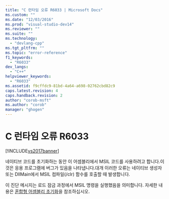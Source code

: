 ```yaml
---
title: "C 런타임 오류 R6033 | Microsoft Docs"
ms.custom: ""
ms.date: "12/03/2016"
ms.prod: "visual-studio-dev14"
ms.reviewer: ""
ms.suite: ""
ms.technology: 
  - "devlang-cpp"
ms.tgt_pltfrm: ""
ms.topic: "error-reference"
f1_keywords: 
  - "R6033"
dev_langs: 
  - "C++"
helpviewer_keywords: 
  - "R6033"
ms.assetid: f9cffdc9-81bd-4a64-a698-02762cbd82c9
caps.latest.revision: 4
caps.handback.revision: 2
author: "corob-msft"
ms.author: "corob"
manager: "ghogen"
---
```

# C 런타임 오류 R6033
[!INCLUDE[vs2017banner](../../assembler/inline/includes/vs2017banner.md)]

네이티브 코드를 초기화하는 동안 이 어셈블리에서 MSIL 코드를 사용하려고 합니다.이것은 응용 프로그램에 버그가 있음을 나타냅니다.대개 이러한 오류는 네이티브 생성자 또는 DllMain에서 MSIL 컴파일\(\/clr\) 함수를 호출할 때 발생합니다.  
  
 이 진단 메시지는 로드 잠금 과정에서 MSIL 명령을 실행했음을 의미합니다.  자세한 내용은 [혼합형 어셈블리 초기화](../../dotnet/initialization-of-mixed-assemblies.md)을 참조하십시오.